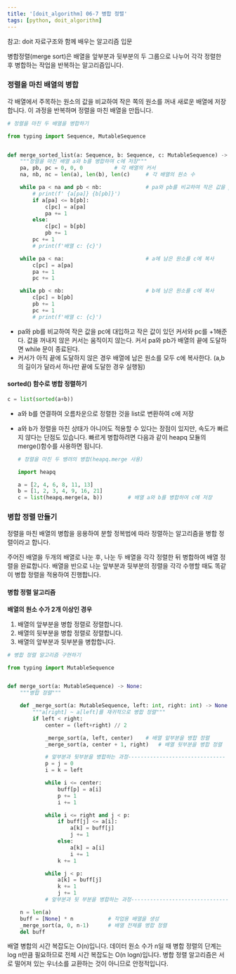 ```yaml
---
title: '[doit_algorithm] 06-7 병합 정렬'
tags: [python, doit_algorithm]
---
```


참고: doit 자료구조와 함께 배우는 알고리즘 입문

병합정렬(merge sort)은 배열을 앞부분과 뒷부분의 두 그룹으로 나누어 각각 정렬한 후 병합하는 작업을 반복하는 알고리즘입니다.

### 정렬을 마친 배열의 병합

각 배열에서 주목하는 원소의 값을 비교하여 작은 쪽의 원소를 꺼내 새로운 배열에 저장합니다. 이 과정을 반복하며 정렬을 마친 배열을 만듭니다.

```python
# 정렬을 마친 두 배열을 병합하기

from typing import Sequence, MutableSequence


def merge_sorted_list(a: Sequence, b: Sequence, c: MutableSequence) -> None:
    """정렬을 마친 배열 a와 b를 병합하여 c에 저장"""
    pa, pb, pc = 0, 0, 0          # 각 배열의 커서
    na, nb, nc = len(a), len(b), len(c)     # 각 배열의 원소 수

    while pa < na and pb < nb:              # pa와 pb를 비교하여 작은 값을 pc에 저장
        # print(f' {a[pa]} {b[pb]}')
        if a[pa] <= b[pb]:
            c[pc] = a[pa]
            pa += 1
        else:
            c[pc] = b[pb]
            pb += 1
        pc += 1
        # print(f'배열 c: {c}')

    while pa < na:                          # a에 남은 원소를 c에 복사
        c[pc] = a[pa]
        pa += 1
        pc += 1

    while pb < nb:                          # b에 남은 원소를 c에 복사
        c[pc] = b[pb]
        pb += 1
        pc += 1
        # print(f'배열 c: {c}')
```

- pa와 pb를 비교하여 작은 값을 pc에 대입하고 작은 값이 있던 커서와 pc를 +1해준다. 값을 꺼내지 않은 커서는 움직이지 않는다. 커서 pa와 pb가 배열의 끝에 도달하면 while 문이 종료된다.
- 커서가 아직 끝에 도달하지 않은 경우 배열에 남은 원소를 모두 c에 복사한다. (a,b의 길이가 달라서 하나만 끝에 도달한 경우 실행됨)

#### sorted() 함수로 병합 정렬하기

```python
c = list(sorted(a+b))
```

- a와 b를 연결하여 오름차운으로 정렬한 것을 list로 변환하여 c에 저장

- a와 b가 정렬을 마친 상태가 아니어도 적용할 수 있다는 장점이 있지만, 속도가 빠르지 않다는 단점도 있습니다. 빠르게 병합하려면 다음과 같이 heapq 모듈의 merge()함수를 사용하면 됩니다.

  ```python
  # 정렬을 마친 두 뱅려의 병합(heapq.merge 사용)

  import heapq

  a = [2, 4, 6, 8, 11, 13]
  b = [1, 2, 3, 4, 9, 16, 21]
  c = list(heapq.merge(a, b))        # 배열 a와 b를 병합하여 c에 저장

  ```

### 병합 정렬 만들기

정렬을 마친 배열의 병합을 응용하여 분할 정복법에 따라 정렬하는 알고리즘을 병합 정렬이라고 합니다.

주어진 배열을 두개의 배열로 나눈 후, 나눈 두 배열을 각각 정렬한 뒤 병합하여 배열 정렬을 완료합니다. 배열을 반으로 나눈 앞부분과 뒷부분의 정렬을 각각 수행할 때도 똑같이 병합 정렬을 적용하여 진행합니다.

#### 병합 정렬 알고리즘

**배열의 원소 수가 2개 이상인 경우**

1. 배열의 앞부분을 병합 정렬로 정렬합니다.
2. 배열의 뒷부분을 병합 정렬로 정렬합니다.
3. 배열의 앞부분과 뒷부분을 병합합니다.

```python
# 병합 정렬 알고리즘 구현하기

from typing import MutableSequence


def merge_sort(a: MutableSequence) -> None:
    """병합 정렬"""

    def _merge_sort(a: MutableSequence, left: int, right: int) -> None:
        """a[right] ~ a[left]를 재귀적으로 병합 정렬"""
        if left < right:
            center = (left+right) // 2

            _merge_sort(a, left, center)    # 배열 앞부분을 병합 정렬
            _merge_sort(a, center + 1, right)   # 배열 뒷부분을 병합 정렬

            # 앞부분과 뒷부분을 병합하는 과정-------------------------------
            p = j = 0
            i = k = left

            while i <= center:
                buff[p] = a[i]
                p += 1
                i += 1

            while i <= right and j < p:
                if buff[j] <= a[i]:
                    a[k] = buff[j]
                    j += 1
                else:
                    a[k] = a[i]
                    i += 1
                k += 1

            while j < p:
                a[k] = buff[j]
                k += 1
                j += 1
            # 앞부분과 뒷 부분을 병합하는 과정-------------------------------

    n = len(a)
    buff = [None] * n           # 작업용 배열을 생성
    _merge_sort(a, 0, n-1)      # 배열 전체를 병합 정렬
    del buff

```

배열 병합의 시간 복잡도는 O(n)입니다. 데이터 원소 수가 n일 때 병합 정렬의 단계는 log n만큼 필요하므로 전체 시간 복잡도는 O(n logn)입니다. 병합 정렬 알고리즘은 서로 떨어져 있는 우너소를 교환하는 것이 아니므로 안정적입니다.
